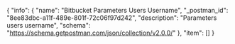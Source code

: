{
  "info": {
    "name": "Bitbucket Parameters Users Username",
    "_postman_id": "8ee83dbc-a11f-489e-801f-72c06f97d242",
    "description": "Parameters users username",
    "schema": "https://schema.getpostman.com/json/collection/v2.0.0/"
  },
  "item": []
}